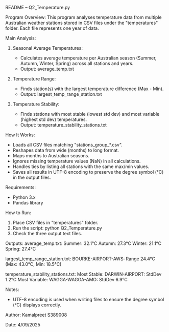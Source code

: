 README – Q2_Temperature.py

Program Overview:
This program analyses temperature data from multiple Australian weather stations stored 
in CSV files under the "temperatures" folder. Each file represents one year of data.

Main Analysis:
1. Seasonal Average Temperatures:
   - Calculates average temperature per Australian season (Summer, Autumn, Winter, Spring) 
     across all stations and years.
   - Output: average_temp.txt

2. Temperature Range:
   - Finds station(s) with the largest temperature difference (Max - Min).
   - Output: largest_temp_range_station.txt

3. Temperature Stability:
   - Finds stations with most stable (lowest std dev) and most variable (highest std dev) temperatures.
   - Output: temperature_stability_stations.txt

How It Works:
- Loads all CSV files matching "stations_group_*.csv".
- Reshapes data from wide (months) to long format.
- Maps months to Australian seasons.
- Ignores missing temperature values (NaN) in all calculations.
- Handles ties by listing all stations with the same max/min values.
- Saves all results in UTF-8 encoding to preserve the degree symbol (°C) in the output files.

Requirements:
- Python 3.x
- Pandas library

How to Run:
1. Place CSV files in "temperatures" folder.
2. Run the script:
       python Q2_Temperature.py
3. Check the three output text files.

Outputs:
average_temp.txt:
Summer: 32.1°C
Autumn: 27.3°C
Winter: 21.1°C
Spring: 27.4°C

largest_temp_range_station.txt:
BOURKE-AIRPORT-AWS: Range 24.4°C (Max: 43.0°C, Min: 18.5°C)

temperature_stability_stations.txt:
Most Stable: DARWIN-AIRPORT: StdDev 1.2°C
Most Variable: WAGGA-WAGGA-AMO: StdDev 6.9°C

Notes:
- UTF-8 encoding is used when writing files to ensure the degree symbol (°C) displays correctly.

Author:
Kamalpreet  S389008

Date:
4/09/2025
